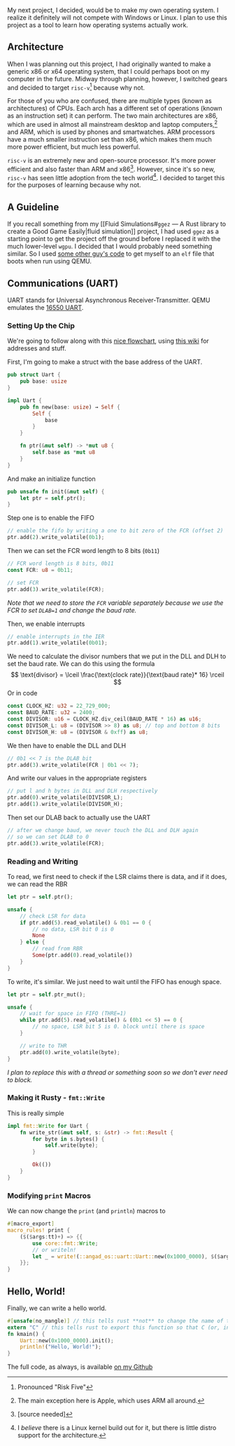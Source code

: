 My next project, I decided, would be to make my own operating system. I realize it definitely will not compete with Windows or Linux. I plan to use this project as a tool to learn how operating systems actually work.
## Architecture
When I was planning out this project, I had originally wanted to make a generic x86 or x64 operating system, that I could perhaps boot on my computer in the future. Midway through planning, however, I switched gears and decided to target `risc-v`[^1] because why not.

For those of you who are confused, there are multiple types (known as architectures) of CPUs. Each arch has a different set of operations (known as an instruction set) it can perform. The two main architectures are x86, which are used in almost all mainstream desktop and laptop computers,[^2] and ARM, which is used by phones and smartwatches. ARM processors have a much smaller instruction set than x86, which makes them much more power efficient, but much less powerful.

`risc-v` is an extremely new and open-source processor.  It's more power efficient and also faster than ARM and x86[^3]. However, since it's so new, `risc-v` has seen little adoption from the tech world[^4]. I decided to target this for the purposes of learning because why not.
## A Guideline
If you recall something from my [[Fluid Simulations#`ggez` — A Rust library to create a Good Game Easily|fluid simulation]] project, I had used `ggez` as a starting point to get the project off the ground before I replaced it with the much lower-level `wgpu`. I decided that I would probably need something similar. So I used [some other guy's code](https://osblog.stephenmarz.com) to get myself to an `elf` file that boots when run using QEMU.
## Communications (UART)
UART stands for Universal Asynchronous Receiver-Transmitter. QEMU emulates the [16550 UART](https://opensocdebug.readthedocs.io/en/latest/02_spec/07_modules/dem_uart/uartspec.html). 
### Setting Up the Chip
We're going to follow along with this [nice flowchart](https://www.intel.com/content/www/us/en/docs/programmable/683130/22-2/16550-uart-general-programming-flow-chart.html), using [this wiki](http://www.breakintoprogram.co.uk/hardware/components/8250-uarts) for addresses and stuff.

First, I'm going to make a struct with the base address of the UART.
```rust
pub struct Uart {
	pub base: usize
}

impl Uart {
	pub fn new(base: usize) → Self {
		Self {
			base
		}
	}

	fn ptr(&mut self) -> *mut u8 {
        self.base as *mut u8
    }
}
```

And make an initialize function
```rust
pub unsafe fn init(&mut self) {
	let ptr = self.ptr();
}
```

Step one is to enable the FIFO
```rust
// enable the fifo by writing a one to bit zero of the FCR (offset 2)
ptr.add(2).write_volatile(0b1);
```

Then we can set the FCR word length to 8 bits (`0b11`)
```rust
// FCR word length is 8 bits, 0b11
const FCR: u8 = 0b11;

// set FCR
ptr.add(3).write_volatile(FCR);
```
*Note that we need to store the `FCR` variable separately because we use the FCR to set `DLAB=1` and change the baud rate.*

Then, we enable interrupts
```rust
// enable interrupts in the IER
ptr.add(1).write_volatile(0b01);
```

We need to calculate the divisor numbers that we put in the DLL and DLH to set the baud rate. We can do this using the formula
$$
\text{divisor} = 
\lceil 
\frac{\text{clock rate}}{\text{baud rate}* 16}
\rceil
$$
Or in code
```rust
const CLOCK_HZ: u32 = 22_729_000;
const BAUD_RATE: u32 = 2400;
const DIVISOR: u16 = CLOCK_HZ.div_ceil(BAUD_RATE * 16) as u16;
const DIVISOR_L: u8 = (DIVISOR >> 8) as u8; // top and bottom 8 bits
const DIVISOR_H: u8 = (DIVISOR & 0xff) as u8;
```

We then have to enable the DLL and DLH
```rust
// 0b1 << 7 is the DLAB bit
ptr.add(3).write_volatile(FCR | 0b1 << 7);
```

And write our values in the appropriate registers
```rust
// put l and h bytes in DLL and DLH respectively
ptr.add(0).write_volatile(DIVISOR_L);
ptr.add(1).write_volatile(DIVISOR_H);
```

Then set our DLAB back to actually use the UART
```rust
// after we change baud, we never touch the DLL and DLH again
// so we can set DLAB to 0
ptr.add(3).write_volatile(FCR);
```
### Reading and Writing
To read, we first need to check if the LSR claims there is data, and if it does, we can read the RBR
```rust
let ptr = self.ptr();

unsafe {
    // check LSR for data
    if ptr.add(5).read_volatile() & 0b1 == 0 {
        // no data, LSR bit 0 is 0
        None
    } else {
        // read from RBR
        Some(ptr.add(0).read_volatile())
    }
}
```

To write, it's similar. We just need to wait until the FIFO has enough space.
```rust
let ptr = self.ptr_mut();

unsafe {
    // wait for space in FIFO (THRE=1)
    while ptr.add(5).read_volatile() & (0b1 << 5) == 0 {
        // no space, LSR bit 5 is 0. block until there is space
    }

    // write to THR
    ptr.add(0).write_volatile(byte);
}
```
*I plan to replace this with a thread or something soon so we don't ever need to block.*
### Making it Rusty - `fmt::Write`
This is really simple
```rust
impl fmt::Write for Uart {
    fn write_str(&mut self, s: &str) -> fmt::Result {
        for byte in s.bytes() {
            self.write(byte);
        }

        Ok(())
    }
}
```
### Modifying `print` Macros 
We can now change the `print` (and `println`) macros to
```rust
#[macro_export]
macro_rules! print {
    ($($args:tt)+) => {{
        use core::fmt::Write;
	    // or writeln!
        let _ = write!(::angad_os::uart::Uart::new(0x1000_0000), $($args)+);
    }};
}
```

## Hello, World!
Finally, we can write a hello world.
```rust
#[unsafe(no_mangle)] // this tells rust **not** to change the name of the function when compiling
extern "C" // this tells rust to export this function so that C (or, in this case, assembly) code can call it
fn kmain() {
	Uart::new(0x1000_0000).init();
	println!("Hello, World!");
}
```

The full code, as always, is available [on my Github](https://github.com/onlycs/angados)

[^1]: Pronounced "Risk Five"
[^2]: The main exception here is Apple, which uses ARM all around.
[^3]: \[source needed]
[^4]: I *believe* there is a Linux kernel build out for it, but there is little distro support for the architecture.